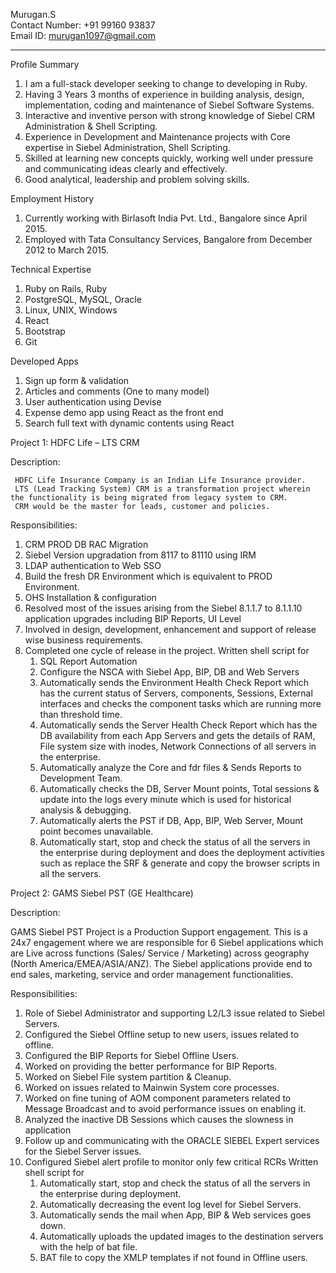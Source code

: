
Murugan.S  
Contact Number: +91 99160 93837			
Email ID: murugan1097@gmail.com							                                                                                                                           
________________________________________

Profile Summary

1. I am a full-stack developer seeking to change to developing in Ruby.
2. Having 3 Years 3 months of experience in building analysis, design, implementation, coding and maintenance of Siebel Software Systems. 
3. Interactive and inventive person with strong knowledge of Siebel CRM Administration & Shell Scripting.
4. Experience in Development and Maintenance projects with Core expertise in Siebel Administration, Shell Scripting. 
5. Skilled at learning new concepts quickly, working well under pressure and communicating ideas clearly and effectively.
6. Good analytical, leadership and problem solving skills.

Employment History

1. Currently working with Birlasoft India Pvt. Ltd., Bangalore since April 2015.
2. Employed with Tata Consultancy Services, Bangalore from December 2012 to March 2015.

Technical Expertise

1. Ruby on Rails, Ruby 
2. PostgreSQL, MySQL, Oracle
3. Linux, UNIX, Windows
4. React
5. Bootstrap
6. Git

Developed Apps

1.	Sign up form & validation 
2.	Articles and comments (One to many model)
3.	User authentication using Devise
4.	Expense demo app using React as the front end
5.	Search full text with dynamic contents using React

Project 1: HDFC Life – LTS CRM

Description:

     HDFC Life Insurance Company is an Indian Life Insurance provider. 
	 LTS (Lead Tracking System) CRM is a transformation project wherein the functionality is being migrated from legacy system to CRM. 
	 CRM would be the master for leads, customer and policies. 

Responsibilities:

1. CRM PROD DB RAC Migration
2. Siebel Version upgradation from 8117 to 81110 using IRM
3. LDAP authentication to Web SSO
4. Build the fresh DR Environment which is equivalent to PROD Environment.
5. OHS Installation & configuration
6. Resolved most of the issues arising from the Siebel 8.1.1.7 to 8.1.1.10 application upgrades including BIP Reports, UI Level 
7. Involved in design, development, enhancement and support of release wise business requirements.
8. Completed one cycle of release in the project.
Written shell script for
	1.	SQL Report Automation
	2.	Configure the NSCA with Siebel App, BIP, DB and Web Servers
	3.	Automatically sends the Environment Health Check Report which has the current status of Servers, components, Sessions, External interfaces and checks the component tasks which are running more than threshold time.
	4.	Automatically sends the Server Health Check Report which has the DB availability from each App Servers and gets the details of RAM, File system size with inodes, Network Connections of all servers in the enterprise.
	5.	Automatically analyze the Core and fdr files & Sends Reports to Development Team.
	6.	Automatically checks the DB, Server Mount points, Total sessions & update into the logs every minute which is used for historical analysis & debugging.
	7.	Automatically alerts the PST if DB, App, BIP, Web Server, Mount point becomes unavailable.
	8.	Automatically start, stop and check the status of all the servers in the enterprise during deployment and does the deployment activities such as replace the SRF & generate and copy the browser scripts in all the servers.

Project 2: GAMS Siebel PST (GE Healthcare)

Description:

GAMS Siebel PST Project is a Production Support engagement. 
This is a 24x7 engagement where we are responsible for 6 Siebel applications which are Live across functions (Sales/ Service / Marketing) across geography (North America/EMEA/ASIA/ANZ). 
The Siebel applications provide end to end sales, marketing, service and order management functionalities.

Responsibilities:

1. Role of Siebel Administrator and supporting L2/L3 issue related to Siebel Servers. 
2. Configured the Siebel Offline setup to new users, issues related to offline.
3. Configured the BIP Reports for Siebel Offline Users.
4. Worked on providing the better performance for BIP Reports.
5. Worked on Siebel File system partition & Cleanup. 
6. Worked on issues related to Mainwin System core processes.
7. Worked on fine tuning of AOM component parameters related to Message Broadcast and to avoid performance issues on enabling it.
8. Analyzed the inactive DB Sessions which causes the slowness in application
9. Follow up and communicating with the ORACLE SIEBEL Expert services for the Siebel Server issues.
10. Configured Siebel alert profile to monitor only few critical RCRs 
Written shell script for 
	1.	Automatically start, stop and check the status of all the servers in the enterprise during deployment.
	2.	Automatically decreasing the event log level for Siebel Servers.
	3.	Automatically sends the mail when App, BIP & Web services goes down.
	4.	Automatically uploads the updated images to the destination servers with the help of bat file.
	5.	BAT file to copy the XMLP templates if not found in Offline users.
